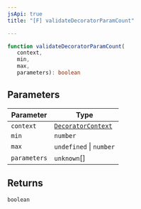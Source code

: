 ```yaml
---
jsApi: true
title: "[F] validateDecoratorParamCount"

---
```

```ts
function validateDecoratorParamCount(
   context, 
   min, 
   max, 
   parameters): boolean
```

## Parameters

| Parameter | Type |
| ------ | ------ |
| `context` | [`DecoratorContext`](../interfaces/DecoratorContext.md) |
| `min` | `number` |
| `max` | `undefined` \| `number` |
| `parameters` | `unknown`[] |

## Returns

`boolean`

